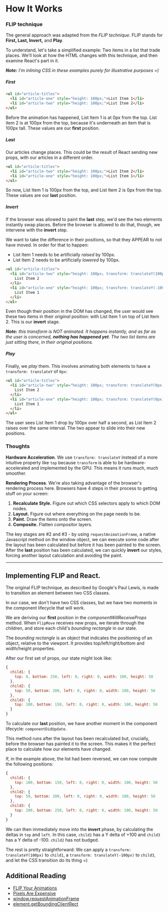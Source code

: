 How It Works
============

### FLIP technique
The general approach was adapted from the _FLIP technique_. FLIP stands for **First, Last, Invert,** and **Play**.

To understand, let's take a simplified example: Two items in a list that trade places. We'll look at how the HTML changes with this technique, and then examine React's part in it.

_**Note:** I'm inlining CSS in these examples purely for illustrative purposes =)_


##### First

```html
<ul id="article-titles">
  <li id="article-one" style="height: 100px;">List Item 1</li>
  <li id="article-two" style="height: 100px;">List Item 2</li>
</ul>
```

Before the animation has happened, List Item 1 is at 0px from the top. List item 2 is at 100px from the top, because it's underneath an item that is 100px tall. These values are our **first** position.


##### Last

Our articles change places. This could be the result of React sending new props, with our articles in a different order.

```html
<ul id="article-titles">
  <li id="article-two" style="height: 100px;">List Item 2</li>
  <li id="article-one" style="height: 100px;">List Item 1</li>
</ul>
```

So now, List Item 1 is 100px from the top, and List Item 2 is 0px from the top. These values are our **last** position.

##### Invert

If the browser was allowed to paint the **last** step, we'd see the two elements instantly swap places. Before the browser is allowed to do that, though, we intervene with the **invert** step.

We want to take the difference in their positions, so that they APPEAR to not have moved. In order for that to happen:

* List Item 1 needs to be artificially _raised_ by 100px.
* List Item 2 needs to be artificially _lowered_ by 100px.

```html
<ul id="article-titles">
  <li id="article-two" style="height: 100px; transform: translateY(100px)">
    List Item 2
  </li>
  <li id="article-one" style="height: 100px; transform: translateY(-100px)">
    List Item 1
  </li>
</ul>
```

Even though their position in the DOM has changed, the user would see these two items in their _original_ position: with List Item 1 on top of List Item 2. This is our **invert** stage.

_**Note:** this transform is NOT animated. It happens instantly, and as far as the user is concerned, **nothing has happened yet**. The two list items are just sitting there, in their original positions._


##### Play

Finally, we *play* them. This involves animating both elements to have a `transform: translateY` of `0px`:

```html
<ul id="article-titles">
  <li id="article-two" style="height: 100px; transform: translateY(0px); transition: 500ms">
    List Item 2
  </li>
  <li id="article-one" style="height: 100px; transform: translateY(0px); transition: 500ms">
    List Item 1
  </li>
</ul>
```

The user sees List Item 1 drop by 100px over half a second, as List Item 2 raises over the same interval. The two appear to slide into their new positions.

### Thoughts

**Hardware Acceleration**. We use `transform: translateY` instead of a more intuitive property like `top` because `transform` is able to be hardware-accelerated and implemented by the GPU. This means it runs much, much smoother.

**Rendering Process**. We're also taking advantage of the browser's rendering process here. Browsers have 4 steps in their process to getting stuff on your screen:

  1. __Recalculate Style.__ Figure out which CSS selectors apply to which DOM nodes.
  2. __Layout.__ Figure out where everything on the page needs to be.
  3. __Paint.__ Draw the items onto the screen.
  4. __Composite.__ Flatten compositor layers.

The key stages are #2 and #3 - by using `requestAnimationFrame`, a native Javascript method on the window object, we can execute some code after the layout has been calculated but before it has been painted to the screen. After the **last** position has been calculated, we can quickly **invert** our styles, forcing another layout calculation and avoiding the paint.


------------------------------


## Implementing FLIP and React.

The original FLIP technique, as described by Google's Paul Lewis, is made to transition an element between two CSS classes.

In our case, we don't have two CSS classes, but we have two moments in the component lifecycle that will work.

We are deriving our **first** position in the _componentWillReceiveProps_ method. When `FlipMove` receives new props, we iterate through the children, and store each child's _bounding rectangle_ in our state.

The _bounding rectangle_ is an object that indicates the positioning of an object, relative to the viewport. It provides top/left/right/bottom and width/height properties.

After our first set of props, our state might look like:

```js
{
  child1: {
    top: 0, bottom: 250, left: 0, right: 0, width: 100, height: 50
  },
  child2: {
    top: 50, bottom: 200, left: 0, right: 0, width: 100, height: 50
  },
  child3: {
    top: 100, bottom: 150, left: 0, right: 0, width: 100, height: 50
  }
}
```

To calculate our **last** position, we have another moment in the component lifecycle: `componentDidUpdate`.

This method runs after the layout has been recalculated but, crucially, before the browser has painted it to the screen. This makes it the perfect place to calculate how our elements have changed.

If, in the example above, the list had been reversed, we can now compute the following positions:

```js
{
  child1: {
    top: 100, bottom: 150, left: 0, right: 0, width: 100, height: 50
  },
  child2: {
    top: 50, bottom: 200, left: 0, right: 0, width: 100, height: 50
  },
  child3: {
    top: 200, bottom: 250, left: 0, right: 0, width: 100, height: 50
  }
}
```

We can then immediately move into the **invert** phase, by calculating the deltas in `top` and `left`. In this case, `child1` has a Y delta of +100 and `child3` has a Y delta of -100. `child2` has not budged.

The rest is pretty straightforward: We can apply a `transform: translateY(100px)` to `child1`, a `transform: translateY(-100px)` to `child3`, and let the CSS transition do its thing =)



## Additional Reading

* <a href="https://aerotwist.com/blog/flip-your-animations/" target="_blank">FLIP Your Animations</a>
* <a href="https://aerotwist.com/blog/pixels-are-expensive/" target="_blank">Pixels Are Expensive</a>
* <a href="https://developer.mozilla.org/en-US/docs/Web/API/window/requestAnimationFrame" target="_blank">window.requestAnimationFrame</a>
* <a href="https://developer.mozilla.org/en-US/docs/Web/API/Element/getBoundingClientRect" target="_blank">element.getBoundingClientRect</a>
